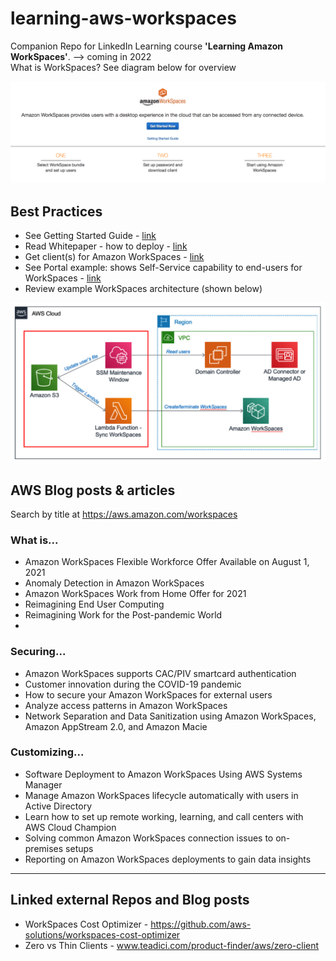 # learning-aws-workspaces
Companion Repo for LinkedIn Learning course **'Learning Amazon WorkSpaces'**.  --> coming in 2022  
What is WorkSpaces?  See diagram below for overview  

<img src="https://github.com/lynnlangit/learn-amazon-workspaces/blob/main/images/Workspaces-1-2-3.png" width=800>


## Best Practices 
- See Getting Started Guide - [link](https://docs.aws.amazon.com/workspaces/latest/adminguide/getting-started.html)
- Read Whitepaper - how to deploy - [link](https://d1.awsstatic.com/whitepapers/best-practices-deploying-amazon-workspaces.pdf)
- Get client(s) for Amazon WorkSpaces - [link](https://clients.amazonworkspaces.com/)
- See Portal example: shows Self-Service capability to end-users for WorkSpaces - [link](https://github.com/rajeshkumarramaswamy/aws-workspaces)
- Review example WorkSpaces architecture (shown below)  

<img src="https://github.com/lynnlangit/learn-amazon-workspaces/blob/main/images/workspaces-arch.png" width=800>

## AWS Blog posts & articles
Search by title at https://aws.amazon.com/workspaces 

### What is...
- Amazon WorkSpaces Flexible Workforce Offer Available on August 1, 2021
- Anomaly Detection in Amazon WorkSpaces
- Amazon WorkSpaces Work from Home Offer for 2021
- Reimagining End User Computing
- Reimagining Work for the Post-pandemic World  
- 
### Securing...
- Amazon WorkSpaces supports CAC/PIV smartcard authentication
- Customer innovation during the COVID-19 pandemic
- How to secure your Amazon WorkSpaces for external users
- Analyze access patterns in Amazon WorkSpaces
- Network Separation and Data Sanitization using Amazon WorkSpaces, Amazon AppStream 2.0, and Amazon Macie

### Customizing...
- Software Deployment to Amazon WorkSpaces Using AWS Systems Manager
- Manage Amazon WorkSpaces lifecycle automatically with users in Active Directory
- Learn how to set up remote working, learning, and call centers with AWS Cloud Champion
- Solving common Amazon WorkSpaces connection issues to on-premises setups
- Reporting on Amazon WorkSpaces deployments to gain data insights

---

## Linked external Repos and Blog posts
- WorkSpaces Cost Optimizer - https://github.com/aws-solutions/workspaces-cost-optimizer
- Zero vs Thin Clients - www.teadici.com/product-finder/aws/zero-client

